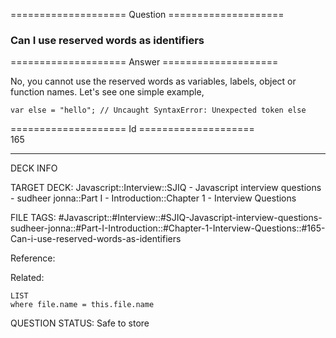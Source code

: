 ==================== Question ====================  

### Can I use reserved words as identifiers  

==================== Answer ====================  

No, you cannot use the reserved words as variables, labels, object or function names. Let's see one simple example,

<!-- codeblock-start -->
<pre><code class="hljs language-javascript"><span class="hljs-keyword">var</span> <span class="hljs-keyword">else</span> = <span class="hljs-string">"hello"</span>; <span class="hljs-comment">// Uncaught SyntaxError: Unexpected token else</span>
</code></pre>
<!-- codeblock-end -->

==================== Id ====================  
165

---

DECK INFO

TARGET DECK: Javascript::Interview::SJIQ - Javascript interview questions - sudheer jonna::Part I - Introduction::Chapter 1 - Interview Questions

FILE TAGS: #Javascript::#Interview::#SJIQ-Javascript-interview-questions-sudheer-jonna::#Part-I-Introduction::#Chapter-1-Interview-Questions::#165-Can-i-use-reserved-words-as-identifiers

Reference:

Related:

```dataview
LIST
where file.name = this.file.name
```

QUESTION STATUS: Safe to store
